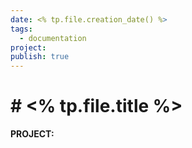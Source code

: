 ```yaml
---
date: <% tp.file.creation_date() %>
tags:
  - documentation
project: 
publish: true
---
```


# # <% tp.file.title %>

**PROJECT:** 
